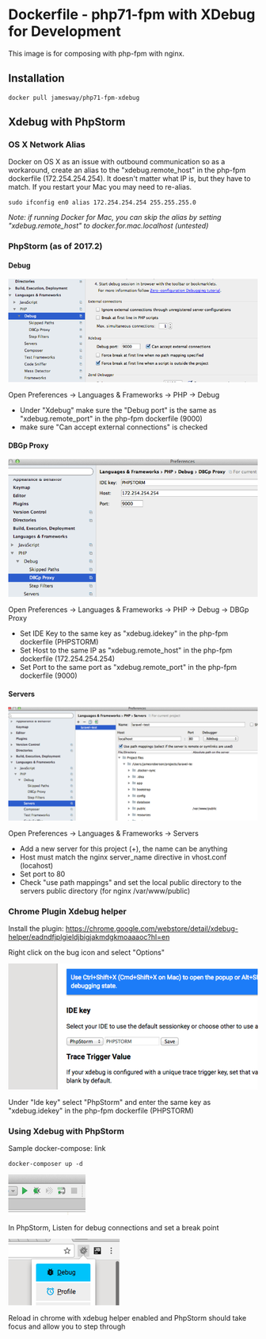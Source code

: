 # Dockerfile - php71-fpm with XDebug for Development
This image is for composing with php-fpm with nginx.

## Installation
```
docker pull jamesway/php71-fpm-xdebug
```

## Xdebug with PhpStorm

### OS X Network Alias
Docker on OS X as an issue with outbound communication so as a workaround, create an alias to the "xdebug.remote_host" in the php-fpm dockerfile (172.254.254.254). It doesn't matter what IP is, but they have to match. If you restart your Mac you may need to re-alias.

```
sudo ifconfig en0 alias 172.254.254.254 255.255.255.0
```

*Note: if running Docker for Mac, you can skip the alias by setting "xdebug.remote_host" to docker.for.mac.localhost (untested)*

### PhpStorm (as of 2017.2)

#### Debug
![Alt text](./README/phpstorm-debug.png)

Open Preferences -> Languages & Frameworks -> PHP -> Debug
- Under "Xdebug" make sure the "Debug port" is the same as "xdebug.remote_port" in the php-fpm dockerfile (9000)
- make sure "Can accept external connections" is checked

#### DBGp Proxy
![Alt text](./README/phpstorm-dbgp-proxy.png)

Open Preferences -> Languages & Frameworks -> PHP -> Debug -> DBGp Proxy
- Set IDE Key to the same key as "xdebug.idekey" in the php-fpm dockerfile (PHPSTORM)
- Set Host to the same IP as "xdebug.remote_host" in the php-fpm dockerfile (172.254.254.254)
- Set Port to the same port as "xdebug.remote_port" in the php-fpm dockerfile (9000)

#### Servers
![Alt text](./README/phpstorm-servers.png)

Open Preferences -> Languages & Frameworks -> Servers
- Add a new server for this project (+), the name can be anything
- Host must match the nginx server_name directive in vhost.conf (locahost)
- Set port to 80
- Check "use path mappings" and set the local public directory to the servers public directory (for nginx /var/www/public)

### Chrome Plugin Xdebug helper

Install the plugin: https://chrome.google.com/webstore/detail/xdebug-helper/eadndfjplgieldjbigjakmdgkmoaaaoc?hl=en

Right click on the bug icon and select "Options"

![Alt text](./README/xdebug-helper-settings.png)

Under "Ide key" select "PhpStorm" and enter the same key as "xdebug.idekey" in the php-fpm dockerfile (PHPSTORM)

### Using Xdebug with PhpStorm

Sample docker-compose: link
```
docker-composer up -d
```

![Alt text](./README/phpstorm-listen.png)

In PhpStorm, Listen for debug connections and set a break point


![Alt text](./README/xdebug-helper-enable.png)

Reload in chrome with xdebug helper enabled and PhpStorm should take focus and allow you to step through
